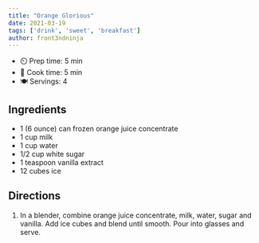 ```yaml
---
title: "Orange Glorious"
date: 2021-03-19
tags: ['drink', 'sweet', 'breakfast']
author: front3ndninja
---
```


- ⏲️ Prep time: 5 min
- 🍳 Cook time: 5 min
- 🍽️ Servings: 4

## Ingredients

- 1 (6 ounce) can frozen orange juice concentrate
- 1 cup milk
- 1 cup water
- 1/2 cup white sugar
- 1 teaspoon vanilla extract
- 12 cubes ice

## Directions

1. In a blender, combine orange juice concentrate, milk, water, sugar and vanilla. Add ice cubes and blend until smooth.
   Pour into glasses and serve.
